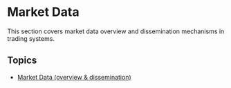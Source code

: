 # Market Data

This section covers market data overview and dissemination mechanisms in trading systems.

## Topics

- [Market Data (overview & dissemination)](market-data-overview-and-dissemination/README.md)
